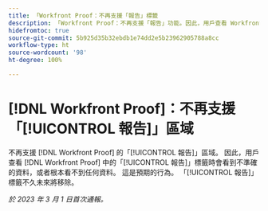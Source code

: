```yaml
---
title: 「Workfront Proof：不再支援「報告」標籤
description: 「Workfront Proof：不再支援「報告」功能。因此，用戶查看 Workfront Proof 中的「報告」標籤時會看到不準確的資料，或者根本看不到任何資料。 這是預期的行為。 「報告」標籤不久未來將移除。」
hidefromtoc: true
source-git-commit: 5b925d35b32ebdb1e74dd2e5b23962905788a8cc
workflow-type: ht
source-wordcount: '98'
ht-degree: 100%

---
```



# [!DNL Workfront Proof]：不再支援「[!UICONTROL 報告]」區域

不再支援 [!DNL Workfront Proof] 的「[!UICONTROL 報告]」區域。 因此，用戶查看 [!DNL Workfront Proof] 中的「[!UICONTROL 報告]」標籤時會看到不準確的資料，或者根本看不到任何資料。 這是預期的行為。 「[!UICONTROL 報告]」標籤不久未來將移除。

_於 2023 年 3 月 1 日首次通報。_

